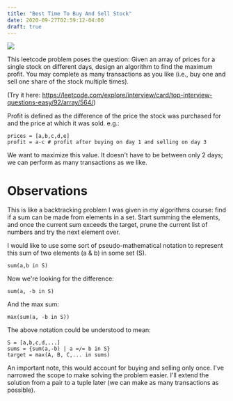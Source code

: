 ```yaml
---
title: "Best Time To Buy And Sell Stock"
date: 2020-09-27T02:59:12-04:00
draft: true 
---
```


![](/images/stock.png)

This leetcode problem poses the question: 
Given an array of prices for a single stock on different days, design an algorithm to find the maximum profit. You may complete as many transactions as you like (i.e., buy one and sell one share of the stock multiple times).

(Try it here: https://leetcode.com/explore/interview/card/top-interview-questions-easy/92/array/564/)

Profit is defined as the difference of the price the stock was purchased for and the price at which it was sold. e.g.:
```
prices = [a,b,c,d,e]
profit = a-c # profit after buying on day 1 and selling on day 3
```
We want to maximize this value. It doesn't have to be between only 2 days; we can perform as many transactions as we like.

# Observations
This is like a backtracking problem I was given in my algorithms course: find if a sum can be made from elements in a set. Start summing the elements, and once the current sum exceeds the target, prune the current list of numbers and try the next element over.

I would like to use some sort of pseudo-mathematical notation to represent this sum of two elements (a & b) in some set (S).
```
sum(a,b in S)
```

Now we're looking for the difference:
```
sum(a, -b in S)
```
And the max sum:
```
max(sum(a, -b in S))
```
The above notation could be understood to mean:
```
S = [a,b,c,d,...]
sums = {sum(a,-b) | a =/= b in S}
target = max(A, B, C,... in sums)
```
An important note, this would account for buying and selling only once. I've narrowed the scope to make solving the problem easier. I'll extend the solution from a pair to a tuple later (we can make as many transactions as possible).